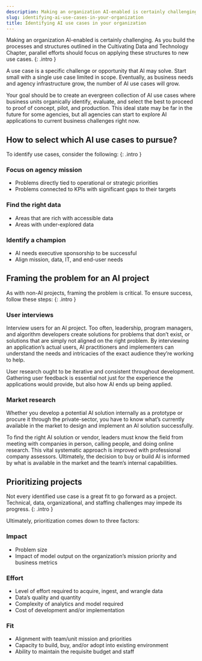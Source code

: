 ```yaml
---
description: Making an organization AI-enabled is certainly challenging. As you build the processes and structures outlined in the Cultivating Data and Technology Module, parallel efforts should focus on applying these structures to new use cases.
slug: identifying-ai-use-cases-in-your-organization
title: Identifying AI use cases in your organization	
---
```

Making an organization AI-enabled is certainly challenging. As you build the processes and structures outlined in the Cultivating Data and Technology Chapter, parallel efforts should focus on applying these structures to new use cases.
{: .intro }

A use case is a specific challenge or opportunity that AI may solve. Start small with a single use case limited in scope. Eventually, as business needs and agency infrastructure grow, the number of AI use cases will grow. 

Your goal should be to create an evergreen collection of AI use cases where business units organically identify, evaluate, and select the best to proceed to proof of concept, pilot, and production. This ideal state may be far in the future for some agencies, but all agencies can start to explore AI applications to current business challenges right now.

## How to select which AI use cases to pursue?
To identify use cases, consider the following:
{: .intro }

### Focus on agency mission
- Problems directly tied to operational or strategic priorities
- Problems connected to KPIs with significant gaps to their targets

### Find the right data
- Areas that are rich with accessible data
- Areas with under-explored data

### Identify a champion
- AI needs executive sponsorship to be successful
- Align mission, data, IT, and end-user needs

## Framing the problem for an AI project

As with non-AI projects, framing the problem is critical. To ensure success, follow these steps: 
{: .intro }

### User interviews

Interview users for an AI project. Too often, leadership, program managers, and algorithm developers create solutions for problems that don’t exist, or solutions that are simply not aligned on the right problem. By interviewing an application’s actual users, AI practitioners and implementers can understand the needs and intricacies of the exact audience they’re working to help. 

User research ought to be iterative and consistent throughout development. Gathering user feedback is essential not just for the experience the applications would provide, but also how AI ends up being applied.

### Market research

Whether you develop a potential AI solution internally as a prototype or procure it through the private-sector, you have to know what’s currently available in the market to design and implement an AI solution successfully. 

To find the right AI solution or vendor, leaders must know the field from meeting with companies in person, calling people, and doing online research. This vital systematic approach is improved with professional company assessors. Ultimately, the decision to buy or build AI is informed by what is available in the market and the team’s internal capabilities.

## Prioritizing projects

Not every identified use case is a great fit to go forward as a project. Technical, data, organizational, and staffing challenges may impede its progress. 
{: .intro }

Ultimately, prioritization comes down to three factors: 

### Impact
- Problem size 
- Impact of model output on the organization’s mission priority and business metrics

### Effort
- Level of effort required to acquire, ingest, and wrangle data
- Data’s quality and quantity 
- Complexity of analytics and model required
- Cost of development and/or implementation

### Fit
- Alignment with team/unit mission and priorities
- Capacity to build, buy, and/or adopt into existing environment
- Ability to maintain the requisite budget and staff







